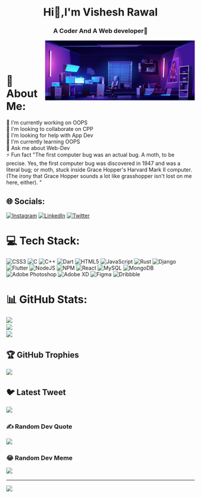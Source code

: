 <h1 align="center">Hi👋,I'm Vishesh Rawal</h1>
<h3 align="center">A Coder And A Web developer🤖</h3>
<img align  ="right" width = 400px src="/8924570_2738.jpg" alt="">

<br>
<br>
<br>

# 💫 About Me:
🔭 I'm currently working on OOPS<br>👯 I'm looking to collaborate on CPP<br>🤝 I'm looking for help with App Dev<br>🌱 I'm currently learning OOPS<br>💬 Ask me about Web-Dev<br>⚡ Fun fact "The first computer bug was an actual bug. A moth, to be precise. Yes, the first computer bug was discovered in 1947 and was a literal bug; or moth, stuck inside Grace Hopper's Harvard Mark II computer. (The irony that Grace Hopper sounds a lot like grasshopper isn't lost on me here, either). "


## 🌐 Socials:
[![Instagram](https://img.shields.io/badge/Instagram-%23E4405F.svg?logo=Instagram&logoColor=white)](https://instagram.com/irwlvishesh) [![LinkedIn](https://img.shields.io/badge/LinkedIn-%230077B5.svg?logo=linkedin&logoColor=white)](https://linkedin.com/in/visheshrawal) [![Twitter](https://img.shields.io/badge/Twitter-%231DA1F2.svg?logo=Twitter&logoColor=white)](https://twitter.com/VisheshRwl) 

# 💻 Tech Stack:
![CSS3](https://img.shields.io/badge/css3-%231572B6.svg?style=for-the-badge&logo=css3&logoColor=white) ![C](https://img.shields.io/badge/c-%2300599C.svg?style=for-the-badge&logo=c&logoColor=white) ![C++](https://img.shields.io/badge/c++-%2300599C.svg?style=for-the-badge&logo=c%2B%2B&logoColor=white) ![Dart](https://img.shields.io/badge/dart-%230175C2.svg?style=for-the-badge&logo=dart&logoColor=white) ![HTML5](https://img.shields.io/badge/html5-%23E34F26.svg?style=for-the-badge&logo=html5&logoColor=white) ![JavaScript](https://img.shields.io/badge/javascript-%23323330.svg?style=for-the-badge&logo=javascript&logoColor=%23F7DF1E) ![Rust](https://img.shields.io/badge/rust-%23000000.svg?style=for-the-badge&logo=rust&logoColor=white) ![Django](https://img.shields.io/badge/django-%23092E20.svg?style=for-the-badge&logo=django&logoColor=white) ![Flutter](https://img.shields.io/badge/Flutter-%2302569B.svg?style=for-the-badge&logo=Flutter&logoColor=white) ![NodeJS](https://img.shields.io/badge/node.js-6DA55F?style=for-the-badge&logo=node.js&logoColor=white) ![NPM](https://img.shields.io/badge/NPM-%23000000.svg?style=for-the-badge&logo=npm&logoColor=white) ![React](https://img.shields.io/badge/react-%2320232a.svg?style=for-the-badge&logo=react&logoColor=%2361DAFB) ![MySQL](https://img.shields.io/badge/mysql-%2300f.svg?style=for-the-badge&logo=mysql&logoColor=white) ![MongoDB](https://img.shields.io/badge/MongoDB-%234ea94b.svg?style=for-the-badge&logo=mongodb&logoColor=white) ![Adobe Photoshop](https://img.shields.io/badge/adobephotoshop-%2331A8FF.svg?style=for-the-badge&logo=adobephotoshop&logoColor=white) ![Adobe XD](https://img.shields.io/badge/Adobe%20XD-470137?style=for-the-badge&logo=Adobe%20XD&logoColor=#FF61F6) 	![Figma](https://img.shields.io/badge/figma-%23F24E1E.svg?style=for-the-badge&logo=figma&logoColor=white) ![Dribbble](https://img.shields.io/badge/Dribbble-EA4C89?style=for-the-badge&logo=dribbble&logoColor=white)
# 📊 GitHub Stats:
![](https://github-readme-stats.vercel.app/api?username=visheshrwl&theme=dark&hide_border=false&include_all_commits=true&count_private=true)<br/>
![](https://github-readme-streak-stats.herokuapp.com/?user=visheshrwl&theme=dark&hide_border=false)<br/>
![](https://github-readme-stats.vercel.app/api/top-langs/?username=visheshrwl&theme=dark&hide_border=false&include_all_commits=true&count_private=true&layout=compact)

## 🏆 GitHub Trophies
![](https://github-profile-trophy.vercel.app/?username=visheshrwl&theme=radical&no-frame=false&no-bg=true&margin-w=4)

## 🐦 Latest Tweet
[![](https://gtce.itsvg.in/api?username=VisheshRwl)](https://github.com/VishwaGauravIn/github-twitter-card-embed)

### ✍️ Random Dev Quote
![](https://quotes-github-readme.vercel.app/api?type=horizontal&theme=dark)

### 😂 Random Dev Meme
<img src="https://random-memer.herokuapp.com/" width="512px"/>

---
[![](https://visitcount.itsvg.in/api?id=visheshrwl&icon=5&color=12)](https://visitcount.itsvg.in)

<!-- Proudly created with GPRM ( https://gprm.itsvg.in ) -->
